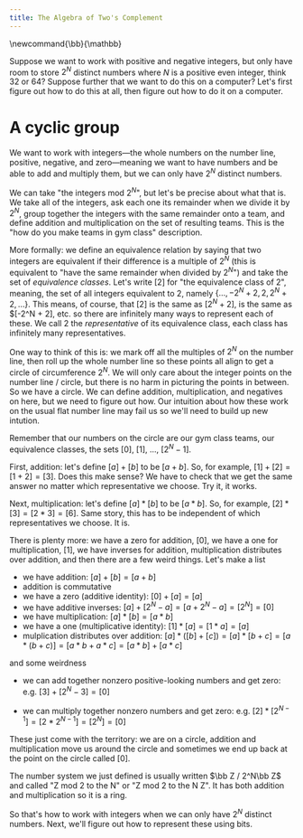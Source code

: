 ```yaml
---
title: The Algebra of Two's Complement
---
```

\newcommand{\bb}{\mathbb}

Suppose we want to work with positive and negative integers, but only have room
to store $2^N$ distinct numbers where $N$ is a positive even integer, think
32 or 64? Suppose further that we want to do this on a computer?
Let's first figure out how to do this at all,
then figure out how to do it on a computer.

# A cyclic group

We want to work with integers—the whole numbers on the number line, positive,
negative, and zero—meaning we want to have numbers and be able to add and
multiply them, but we can only have $2^N$ distinct numbers.

We can take "the integers mod $2^N$", but let's be precise about what that is.
We take all of the integers, ask each one its remainder when we divide it by
$2^N$, group together the integers with the same remainder onto a team,
and define addition and multiplication on the set of resulting teams.
This is the "how do you make teams in gym class" description.

More formally: we define an equivalence relation by saying that
two integers are equivalent if their difference is a multiple of $2^N$
(this is equivalent to "have the same remainder when divided by $2^N$")
and take the set of _equivalence classes_.
Let's write $[2]$ for "the equivalence class of $2$", meaning,
the set of all integers equivalent to $2$, namely
$\{\ldots, -2^N + 2, 2, 2^N + 2, \ldots \}$.
This means, of course, that $[2]$ is the same as $[2^N + 2]$,
is the same as $[-2^N + 2], etc.
so there are infinitely many ways to represent each of these.
We call $2$ the _representative_ of its equivalence class,
each class has infinitely many representatives.

One way to think of this is: we mark off all the multiples of $2^N$ on the
number line, then roll up the whole number line so these points all align
to get a circle of circumference $2^N$.
We will only care about the integer points on the number line / circle, but
there is no harm in picturing the points in between.
So we have a circle.
We can define addition, multiplication, and negatives on here,
but we need to figure out how. Our intuition about how these work on the
usual flat number line may fail us so we'll need to build up new intution.

Remember that our numbers on the circle are our gym class teams,
our equivalence classes, the sets $[0]$, $[1]$, ..., $[2^N - 1]$.

First, addition: let's define $[a] + [b]$ to be $[a + b]$.
So, for example, $[1] + [2] = [1 + 2] = [3]$.
Does this make sense?
We have to check that we get the same answer no
matter which representative we choose.
Try it, it works.

Next, multiplication: let's define $[a] * [b]$ to be $[a * b]$.
So, for example, $[2] * [3] = [2 * 3] = [6]$.
Same story, this has to be independent of which representatives we choose.
It is.

There is plenty more: we have a zero for addition, $[0]$,
we have a one for multiplication, $[1]$, we have inverses for addition,
multiplication distributes over addition, and then there are a few weird
things. Let's make a list

* we have addition: $[a] + [b] = [a + b]$
* addition is commutative
* we have a zero (additive identity): $[0] + [a] = [a]$
* we have additive inverses: $[a] + [2^N - a] = [a + 2^N - a] = [2^N] = [0]$
* we have multiplication: $[a] * [b] = [a * b]$
* we have a one (multiplicative identity): $[1] * [a] = [1 * a] = [a]$
* mulplication distributes over addition: $[a] * ([b] + [c]) = [a] * [b + c] = [a * (b + c)] = [a * b + a * c] = [a * b] + [a * c]$

and some weirdness

* we can add together nonzero positive-looking numbers and get zero:
e.g. $[3] + [2^N - 3] = [0]$

* we can multiply together nonzero numbers and get zero:
e.g. $[2] * [2^{N-1}] = [2 * 2^{N-1}] = [2^N] = [0]$

These just come with the territory: we are on a circle,
addition and multiplication move us around the circle
and sometimes we end up back at the point on the circle called $[0]$.

The number system we just defined is usually written $\bb Z / 2^N\bb Z$
and called "Z mod 2 to the N" or "Z mod 2 to the N Z".
It has both addition and multiplication so it is a ring.

So that's how to work with integers when we can only have $2^N$ distinct numbers.
Next, we'll figure out how to represent these using bits.



